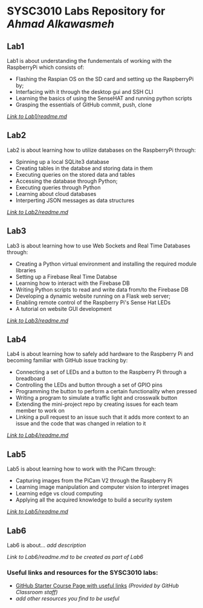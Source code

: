 # SYSC3010 Labs Repository for *Ahmad Alkawasmeh*
## Lab1
Lab1 is about understanding the fundementals of working with the RaspberryPi which consists of: 
 - Flashing the Raspian OS on the SD card and setting up the RaspberryPi by;
 - Interfacing with it through the desktop gui and SSH CLI
 - Learning the basics of using the SenseHAT and running python scripts
 - Grasping the essentials of GitHub commit, push, clone 

[*Link to Lab1/readme.md*](https://github.com/SYSC3010-W24/sysc3010-labs-ahmadalkawasmeh/tree/main/Lab1#readme)

## Lab2 
Lab2 is about learning how to utilize databases on the RaspberryPi through:
 - Spinning up a local SQLite3 database
 - Creating tables in the databse and storing data in them
 - Executing queries on the stored data and tables
 - Accessing the database through Python;
 - Executing queries through Python
 - Learning about cloud databases
 - Interperting JSON messages as data structures

[*Link to Lab2/readme.md*](https://github.com/SYSC3010-W24/sysc3010-labs-ahmadalkawasmeh/tree/main/Lab2#readme)

## Lab3 
Lab3 is about learning how to use Web Sockets and Real Time Databases through: 
 - Creating a Python virtual environment and installing the required module libraries 
 - Setting up a Firebase Real Time Databse
 - Learning how to interact with the Firebase DB
 - Writing Python scripts to read and write data from/to the Firebase DB
 - Developing a dynamic website running on a Flask web server;
 - Enabling remote control of the Raspberry Pi's Sense Hat LEDs
 - A tutorial on website GUI development 

[*Link to Lab3/readme.md*](https://github.com/SYSC3010-W24/sysc3010-labs-ahmadalkawasmeh/blob/main/Lab3/README.md) 

## Lab4
Lab4 is about learning how to safely add hardware to the Raspberry Pi and becoming familiar with GitHub issue tracking by:
 - Connecting a set of LEDs and a button to the Raspberry Pi through a breadboard
 - Controlling the LEDs and button through a set of GPIO pins 
 - Programming the button to perform a certain functionality when pressed
 - Writing a program to simulate a traffic light and crosswalk button
 - Extending the mini-project repo by creating issues for each team member to work on 
 - Linking a pull request to an issue such that it adds more context to an issue and the code that was changed in relation to it 

[*Link to Lab4/readme.md*](https://github.com/SYSC3010-W24/sysc3010-labs-ahmadalkawasmeh/blob/main/Lab4/README.md) 

## Lab5
Lab5 is about learning how to work with the PiCam through: 
- Capturing images from the PiCam V2 through the Raspberry Pi
- Learning image manipulation and computer vision to interpret images
- Learning edge vs cloud computing 
- Applying all the acquired knowledge to build a security system

[*Link to Lab5/readme.md*](https://github.com/SYSC3010-W24/sysc3010-labs-ahmadalkawasmeh/blob/main/Lab5/README.md) 

## Lab6
Lab6 is about... *add description*

*Link to Lab6/readme.md to be created as part of Lab6*

### Useful links and resources for the SYSC3010 labs:
 - [GitHub Starter Course Page with useful links](GitHubStarter.md) *(Provided by GitHub Classroom staff)*
 - *add other resources you find to be useful*
